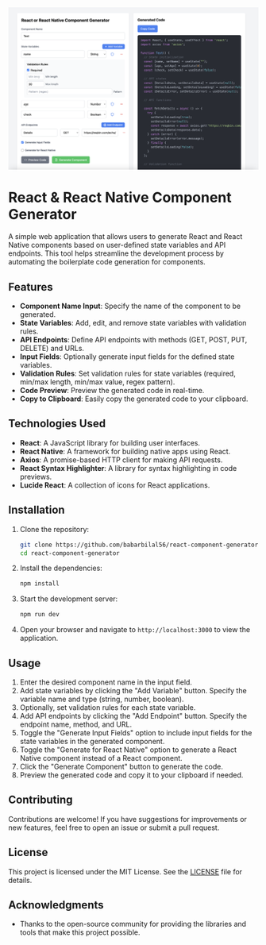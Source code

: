 <img align="center" alt="coding" src="banner.png">

# React & React Native Component Generator

A simple web application that allows users to generate React and React Native components based on user-defined state variables and API endpoints. This tool helps streamline the development process by automating the boilerplate code generation for components.

## Features

- **Component Name Input**: Specify the name of the component to be generated.
- **State Variables**: Add, edit, and remove state variables with validation rules.
- **API Endpoints**: Define API endpoints with methods (GET, POST, PUT, DELETE) and URLs.
- **Input Fields**: Optionally generate input fields for the defined state variables.
- **Validation Rules**: Set validation rules for state variables (required, min/max length, min/max value, regex pattern).
- **Code Preview**: Preview the generated code in real-time.
- **Copy to Clipboard**: Easily copy the generated code to your clipboard.

## Technologies Used

- **React**: A JavaScript library for building user interfaces.
- **React Native**: A framework for building native apps using React.
- **Axios**: A promise-based HTTP client for making API requests.
- **React Syntax Highlighter**: A library for syntax highlighting in code previews.
- **Lucide React**: A collection of icons for React applications.

## Installation

1. Clone the repository:

   ```bash
   git clone https://github.com/babarbilal56/react-component-generator.git
   cd react-component-generator
   ```

2. Install the dependencies:

   ```bash
   npm install
   ```

3. Start the development server:

   ```bash
   npm run dev
   ```

4. Open your browser and navigate to `http://localhost:3000` to view the application.

## Usage

1. Enter the desired component name in the input field.
2. Add state variables by clicking the "Add Variable" button. Specify the variable name and type (string, number, boolean).
3. Optionally, set validation rules for each state variable.
4. Add API endpoints by clicking the "Add Endpoint" button. Specify the endpoint name, method, and URL.
5. Toggle the "Generate Input Fields" option to include input fields for the state variables in the generated component.
6. Toggle the "Generate for React Native" option to generate a React Native component instead of a React component.
7. Click the "Generate Component" button to generate the code.
8. Preview the generated code and copy it to your clipboard if needed.

## Contributing

Contributions are welcome! If you have suggestions for improvements or new features, feel free to open an issue or submit a pull request.

## License

This project is licensed under the MIT License. See the [LICENSE](LICENSE) file for details.

## Acknowledgments

- Thanks to the open-source community for providing the libraries and tools that make this project possible.
